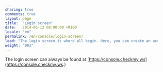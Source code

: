 ```yaml
---
sharing: true
comments: true
layout: page
title:  "Login screen"
date:   2014-06-12 08:00:00 +0100
locale: "en"
permalink: /en/console/login-screen/
lead: "The login screen is where all begin. Here, you can create an account, access an account or reinitialize password"
weight: "001"
---
```


The login screen can always be found at [https://console.checkmy.ws](https://console.checkmy.ws.)

